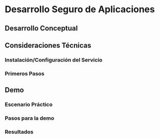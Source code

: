 # Desarrollo Seguro de Aplicaciones
## Desarrollo Conceptual
## Consideraciones Técnicas
### Instalación/Configuración del Servicio
### Primeros Pasos
## Demo
### Escenario Práctico
### Pasos para la demo
### Resultados